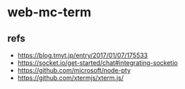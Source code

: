 # web-mc-term

## refs
- https://blog.tmyt.jp/entry/2017/01/07/175533
- https://socket.io/get-started/chat#integrating-socketio
- https://github.com/microsoft/node-pty
- https://github.com/xtermjs/xterm.js/
